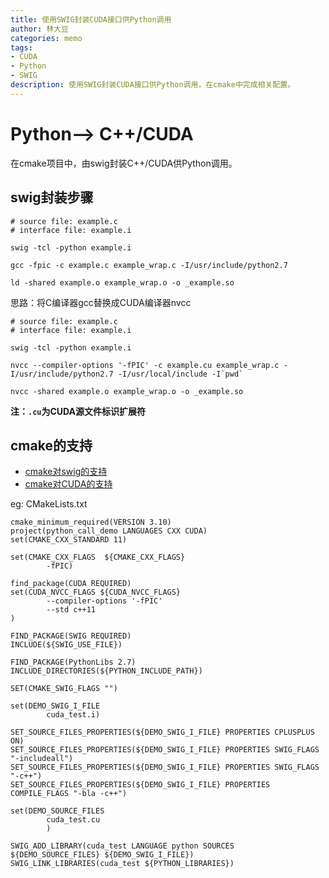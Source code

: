 ```yaml
---
title: 使用SWIG封装CUDA接口供Python调用
author: 林大豆
categories: memo
tags: 
- CUDA
- Python 
- SWIG 
description: 使用SWIG封装CUDA接口供Python调用，在cmake中完成相关配置。
---
```

# Python--> C++/CUDA 
在cmake项目中，由swig封装C++/CUDA供Python调用。
## swig封装步骤
```shell
# source file: example.c  
# interface file: example.i

swig -tcl -python example.i

gcc -fpic -c example.c example_wrap.c -I/usr/include/python2.7

ld -shared example.o example_wrap.o -o _example.so

```
思路：将C编译器gcc替换成CUDA编译器nvcc  
```shell
# source file: example.c  
# interface file: example.i

swig -tcl -python example.i

nvcc --compiler-options '-fPIC' -c example.cu example_wrap.c -I/usr/include/python2.7 -I/usr/local/include -I`pwd`

nvcc -shared example.o example_wrap.o -o _example.so

```
**注：`.cu`为CUDA源文件标识扩展符**

## cmake的支持
- [cmake对swig的支持](https://cmake.org/cmake/help/v3.2/module/UseSWIG.html)
- [cmake对CUDA的支持](https://devblogs.nvidia.com/building-cuda-applications-cmake/)

eg: CMakeLists.txt   
```shell
cmake_minimum_required(VERSION 3.10)
project(python_call_demo LANGUAGES CXX CUDA)
set(CMAKE_CXX_STANDARD 11)

set(CMAKE_CXX_FLAGS  ${CMAKE_CXX_FLAGS}
        -fPIC)

find_package(CUDA REQUIRED)
set(CUDA_NVCC_FLAGS ${CUDA_NVCC_FLAGS}
        --compiler-options '-fPIC'
        --std c++11
)

FIND_PACKAGE(SWIG REQUIRED)
INCLUDE(${SWIG_USE_FILE})

FIND_PACKAGE(PythonLibs 2.7)
INCLUDE_DIRECTORIES(${PYTHON_INCLUDE_PATH})

SET(CMAKE_SWIG_FLAGS "")

set(DEMO_SWIG_I_FILE
        cuda_test.i)

SET_SOURCE_FILES_PROPERTIES(${DEMO_SWIG_I_FILE} PROPERTIES CPLUSPLUS ON)
SET_SOURCE_FILES_PROPERTIES(${DEMO_SWIG_I_FILE} PROPERTIES SWIG_FLAGS "-includeall")
SET_SOURCE_FILES_PROPERTIES(${DEMO_SWIG_I_FILE} PROPERTIES SWIG_FLAGS "-c++")
SET_SOURCE_FILES_PROPERTIES(${DEMO_SWIG_I_FILE} PROPERTIES COMPILE_FLAGS "-bla -c++")

set(DEMO_SOURCE_FILES
        cuda_test.cu
        )

SWIG_ADD_LIBRARY(cuda_test LANGUAGE python SOURCES ${DEMO_SOURCE_FILES} ${DEMO_SWIG_I_FILE})
SWIG_LINK_LIBRARIES(cuda_test ${PYTHON_LIBRARIES})
```
